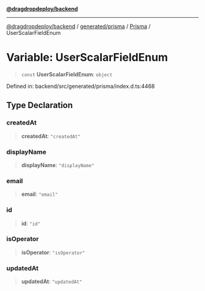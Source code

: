 [**@dragdropdeploy/backend**](../../../../../README.md)

***

[@dragdropdeploy/backend](../../../../../README.md) / [generated/prisma](../../../README.md) / [Prisma](../README.md) / UserScalarFieldEnum

# Variable: UserScalarFieldEnum

> `const` **UserScalarFieldEnum**: `object`

Defined in: backend/src/generated/prisma/index.d.ts:4468

## Type Declaration

### createdAt

> **createdAt**: `"createdAt"`

### displayName

> **displayName**: `"displayName"`

### email

> **email**: `"email"`

### id

> **id**: `"id"`

### isOperator

> **isOperator**: `"isOperator"`

### updatedAt

> **updatedAt**: `"updatedAt"`
